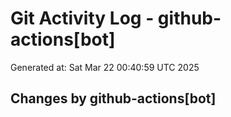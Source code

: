 # Git Activity Log - github-actions[bot]
Generated at: Sat Mar 22 00:40:59 UTC 2025
## Changes by github-actions[bot]
```diff
```
